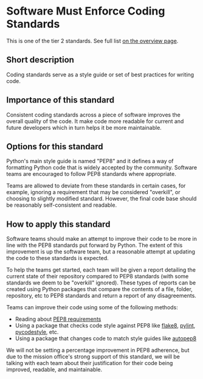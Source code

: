 # Software Must Enforce Coding Standards

This is one of the tier 2 standards. See full list [on the overview page](README.md).

## Short description

Coding standards serve as a style guide or set of best practices for writing code.

## Importance of this standard

Consistent coding standards across a piece of software  improves the overall quality of the code. It make code more readable for current and future developers which in turn helps it be more maintainable.

## Options for this standard

Python's main style guide is named "PEP8" and it defines a way of formatting Python code that is widely accepted by the community. Software teams are encouraged to follow PEP8 standards where appropriate.

Teams are allowed to deviate from these standards in certain cases, for example, ignoring a requirement that may be considered "overkill", or choosing to slightly modified standard. However, the final code base should be reasonably self-consistent and readable.

## How to apply this standard

Software teams should make an attempt to improve their code to be more in line with the PEP8 standards put forward by Python. The extent of this improvement is up the software team, but a reasonable attempt at updating the code to these standards is expected.

To help the teams get started, each team will be given a report detailing the current state of their repository compared to PEP8 standards (with some standards we deem to be "overkill" ignored). These types of reports can be created using Python packages that compare the contents of a file, folder, repository, etc to PEP8 standards and return a report of any disagreements.

Teams can improve their code using some of the following methods: 

- Reading about [PEP8 requirements](https://www.python.org/dev/peps/pep-0008/)
- Using a package that checks code style against PEP8 like [flake8](https://flake8.pycqa.org/en/latest/), [pylint](https://www.pylint.org/), [pycodestyle](https://pep8.readthedocs.io/en/latest/intro.html), etc.
- Using a package that changes code to match style guides like [autopep8](https://pep8.readthedocs.io/en/latest/intro.html)

We will not be setting a percentage improvement in PEP8 adherence, but due to the mission office's strong support of this standard, we will be talking with each team about their justification for their code being improved, readable, and maintainable.
